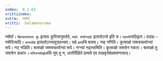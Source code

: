 ```yaml
---
index:  8.2.63
vrittiindex: 
sutra:  नशेर्वा
vritti:  balamanorama 
---
```


नशेर्वा। `क्विन्प्रत्ययस्य कुः` इत्यतः कुरित्यनुवर्तते, `स्कोः संयोगाद्योः` इत्यतोऽन्ते इति च। `पदस्ये`त्यदिकृतं। तदाह--नशेरित्यादि। `अन्तादेश` इत्यलोऽन्त्यसूत्रलभ्यम्। पक्षे `व्रश्चे`चि षत्वम्। नक् नगिति। कुत्वपक्षे जश्त्वचर्त्वाभ्यां रूपे। नट् नडिति। षत्वपक्षे जश्त्वचर्त्वाभ्यां रूपे। नग्भ्यां नढ्भ्यामिति। कुत्वपक्षे जश्त्वेन गकारः। षत्वपक्षे तु जश्त्वेन डकारः। `मस्जिनशोर्झली`ति नुम् तु न, धातोर्विहिते प्रत्यये एव तत्प्रवृत्तेर्वक्ष्यमाणत्वात्। 

